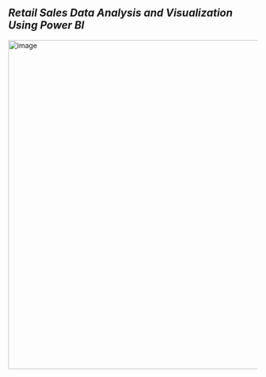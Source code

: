 ## *Retail Sales Data Analysis and Visualization Using Power BI*



<img width="1209" height="666" alt="image" src="https://github.com/user-attachments/assets/779553c6-c806-43ea-a323-81bf72b40de6" />
